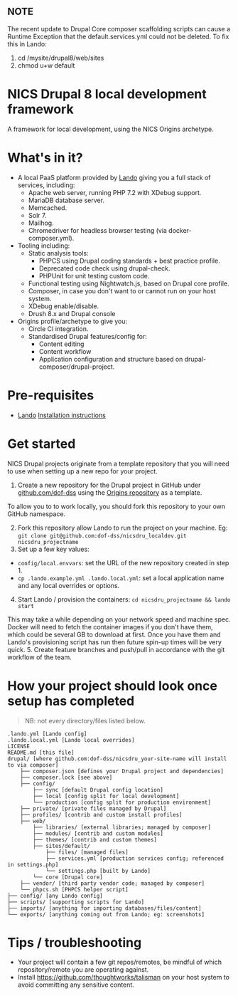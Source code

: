 ## NOTE

The recent update to Drupal Core composer scaffolding scripts can cause a Runtime Exception that the default.services.yml could not be deleted. To fix this in Lando:

1. cd /mysite/drupal8/web/sites
2. chmod u+w default

# NICS Drupal 8 local development framework

A framework for local development, using the NICS Origins archetype.

# What's in it?

- A local PaaS platform provided by [Lando](https://github.com/lando/lando) giving you a full stack of services, including:
    - Apache web server, running PHP 7.2 with XDebug support.
    - MariaDB database server.
    - Memcached.
    - Solr 7.
    - Mailhog.
    - Chromedriver for headless browser testing (via docker-composer.yml).
- Tooling including:
    - Static analysis tools:
        - PHPCS using Drupal coding standards + best practice profile.
        - Deprecated code check using drupal-check.
        - PHPUnit for unit testing custom code. 
    - Functional testing using Nightwatch.js, based on Drupal core profile.
    - Composer, in case you don't want to or cannot run on your host system.
    - XDebug enable/disable.
    - Drush 8.x and Drupal console
- Origins profile/archetype to give you:
    - Circle CI integration.
    - Standardised Drupal features/config for:
        - Content editing
        - Content workflow
        - Application configuration and structure based on drupal-composer/drupal-project.

# Pre-requisites

- [Lando](https://github.com/lando/lando) [Installation instructions](https://docs.lando.dev/basics/installation.html)

# Get started

NICS Drupal projects originate from a template repository that you will need to use when setting up a new repo for your project.

1. Create a new repository for the Drupal project in GitHub under [github.com/dof-dss](https://github.com/dof-dss) using the [Origins repository](https://github.com/dof-dss/nicsdru_origins_drupal) as a template.

To allow you to to work locally, you should fork this repository to your own GitHub namespace.

2. Fork this repository allow Lando to run the project on your machine. Eg: `git clone git@github.com:dof-dss/nicsdru_localdev.git nicsdru_projectname`
3. Set up a few key values:
- `config/local.envvars`: set the URL of the new repository created in step 1.
- `cp .lando.example.yml .lando.local.yml`: set a local application name and any local overrides or options.
4. Start Lando / provision the containers: `cd nicsdru_projectname && lando start`

This may take a while depending on your network speed and machine spec. Docker will need to fetch the container images
if you don't have them, which could be several GB to download at first. Once you have them and Lando's provisioning
script has run then future spin-up times will be very quick.
5. Create feature branches and push/pull in accordance with the git workflow of the team.

# How your project should look once setup has completed

> NB: not every directory/files listed below.

```
.lando.yml [Lando config]
.lando.local.yml [Lando local overrides]
LICENSE
README.md [this file]
drupal/ [where github.com:dof-dss/nicsdru_your-site-name will install to via composer]
    ├── composer.json [defines your Drupal project and dependencies]
    ├── composer.lock [see above]
    ├── config/
        ├── sync [default Drupal config location]
        ├── local [config split for local development]
        └── production [config split for production environment]
    ├── private/ [private files managed by Drupal]
    ├── profiles/ [contrib and custom install profiles]
    ├── web/
        ├── libraries/ [external libraries; managed by composer]
        ├── modules/ [contrib and custom modules]
        ├── themes/ [contrib and custom themes]
        ├── sites/default/
            ├── files/ [managed files]
            ├── services.yml [production services config; referenced in settings.php]
            └── settings.php [built by Lando]
        └── core [Drupal core]
    ├── vendor/ [third party vendor code; managed by composer]
    └── phpcs.sh [PHPCS helper script]
├── config/ [any Lando config]
├── scripts/ [supporting scripts for Lando]
├── imports/ [anything for importing databases/files/content]
└── exports/ [anything coming out from Lando; eg: screenshots]
```

# Tips / troubleshooting

- Your project will contain a few git repos/remotes, be mindful of which repository/remote you are operating against.
- Install https://github.com/thoughtworks/talisman on your host system to avoid committing any sensitive content.
